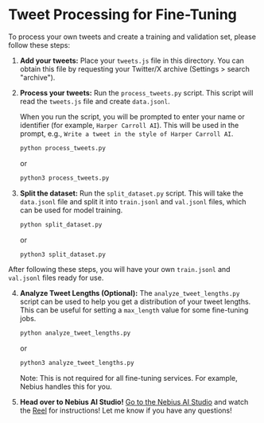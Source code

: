 # Tweet Processing for Fine-Tuning

To process your own tweets and create a training and validation set, please follow these steps:

1. **Add your tweets:**
   Place your `tweets.js` file in this directory. You can obtain this file by requesting your Twitter/X archive (Settings > search "archive").

2. **Process your tweets:**
   Run the `process_tweets.py` script. This script will read the `tweets.js` file and create `data.jsonl`.

   When you run the script, you will be prompted to enter your name or identifier (for example, `Harper Carroll AI`). This will be used in the prompt, e.g., `Write a tweet in the style of Harper Carroll AI`.

   ```bash
   python process_tweets.py
   ```

   or

   ```bash
   python3 process_tweets.py
   ```

3. **Split the dataset:**
   Run the `split_dataset.py` script. This will take the `data.jsonl` file and split it into `train.jsonl` and `val.jsonl` files, which can be used for model training.

   ```bash
   python split_dataset.py
   ```

   or

   ```bash
   python3 split_dataset.py
   ```

After following these steps, you will have your own `train.jsonl` and `val.jsonl` files ready for use.

4. **Analyze Tweet Lengths (Optional):**
   The `analyze_tweet_lengths.py` script can be used to help you get a distribution of your tweet lengths. This can be useful for setting a `max_length` value for some fine-tuning jobs.

   ```bash
   python analyze_tweet_lengths.py
   ```

   or

   ```bash
   python3 analyze_tweet_lengths.py
   ```

   Note: This is not required for all fine-tuning services. For example, Nebius handles this for you.

5. **Head over to Nebius AI Studio!**
[Go to the Nebius AI Studio](https://nebius.com/services/studio-inference-service?utm_medium=cpc&utm_source=yoloco&utm_campaign=harpercarrollai) and watch the [Reel](https://www.instagram.com/p/DLXm1YIRts9/) for instructions! Let me know if you have any questions!
